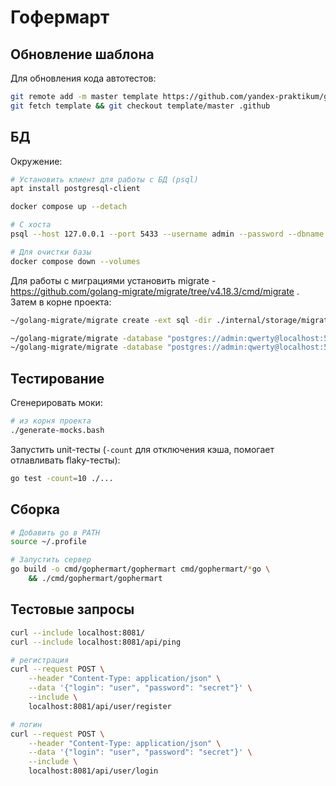 # Гофермарт

## Обновление шаблона
Для обновления кода автотестов:
```bash
git remote add -m master template https://github.com/yandex-praktikum/go-musthave-diploma-tpl.git
git fetch template && git checkout template/master .github
```

## БД
Окружение:
```bash
# Установить клиент для работы с БД (psql)
apt install postgresql-client

docker compose up --detach

# С хоста
psql --host 127.0.0.1 --port 5433 --username admin --password --dbname gophermart

# Для очистки базы
docker compose down --volumes
```

Для работы с миграциями установить migrate - https://github.com/golang-migrate/migrate/tree/v4.18.3/cmd/migrate . Затем в корне проекта:
```bash
~/golang-migrate/migrate create -ext sql -dir ./internal/storage/migrations -seq create_example_table

~/golang-migrate/migrate -database "postgres://admin:qwerty@localhost:5433/gophermart?sslmode=disable" -path ./internal/storage/migrations up
~/golang-migrate/migrate -database "postgres://admin:qwerty@localhost:5433/gophermart?sslmode=disable" -path ./internal/storage/migrations down
```

## Тестирование
Сгенерировать моки:
```bash
# из корня проекта
./generate-mocks.bash
```

Запустить unit-тесты (`-count` для отключения кэша, помогает отлавливать flaky-тесты):
```bash
go test -count=10 ./...
```

## Сборка
```bash
# Добавить go в PATH
source ~/.profile

# Запустить сервер
go build -o cmd/gophermart/gophermart cmd/gophermart/*go \
    && ./cmd/gophermart/gophermart
```

## Тестовые запросы
```bash
curl --include localhost:8081/
curl --include localhost:8081/api/ping

# регистрация
curl --request POST \
    --header "Content-Type: application/json" \
    --data '{"login": "user", "password": "secret"}' \
    --include \
    localhost:8081/api/user/register

# логин
curl --request POST \
    --header "Content-Type: application/json" \
    --data '{"login": "user", "password": "secret"}' \
    --include \
    localhost:8081/api/user/login
```
